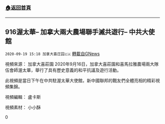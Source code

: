 ###  [:house:返回首頁](https://github.com/ourhimalayas/txt)
---

## 916渥太華– 加拿大兩大農場聯手滅共遊行– 中共大使館
`2020-09-19 15:18 加拿大喜庄园🇨🇦` [轉載自GNews](https://gnews.org/zh-hant/369339/)

視頻來源： 加拿大喜莊園
2020年9月16日，加拿大喜莊園和喜馬拉雅農場兩大隊伍會師渥太華，舉行了具有歷史意義的和平抗議及遊行活動。

此視頻是當日下午在中共駐渥太華大使館，新中國聯邦的戰友們全體亮相的精彩視頻集錦。

視頻編輯： 盧卡斯

視頻素材： 小小酥

0
